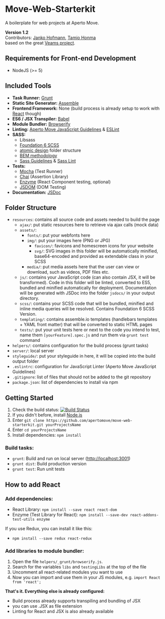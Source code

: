 # Move-Web-Starterkit
A boilerplate for web projects at Aperto Move.  


**Version 1.2**  
Contributors: [Janko Hofmann](https://github.com/jankohofmann), [Tamio Honma](https://github.com/IOIO72)  
based on the great [Veams project](http://www.veams.org/).

## Requirements for Front-end Development

* NodeJS (>= 5)

## Included Tools
* **Task Runner:** [Grunt](http://gruntjs.com/)
* **Static Site Generator:** [Assemble](http://assemble.io)
* **Frontend Framework:** None (build process is already setup to work with  [React](https://facebook.github.io/react/) though)
* **ES6 / JSX Transpiler:** [Babel](http://babeljs.io/)
* **Module Bundler:** [Browserify](http://browserify.org/)
* **Linting:** [Aperto Move JavaScript Guidelines](https://github.com/apertomove/javascript) & [ESLint](http://eslint.org/)
* **SASS:**
	* Libsass
	* [Foundation 6 SCSS](http://foundation.zurb.com/)
	* [atomic design](http://bradfrost.com/blog/post/atomic-web-design/) folder structure
	* [BEM methodology](http://getbem.com/)
	* [Sass Guidelines](https://sass-guidelin.es/) & [Sass Lint](https://github.com/sasstools/sass-lint)
* **Tests:**
	* [Mocha](https://mochajs.org/) (Test Runner)
	* [Chai](http://chaijs.com/) (Assertion Library)
	* [Enzyme](http://airbnb.io/enzyme/) (React Component testing, optional)
    * [JSDOM](https://github.com/tmpvar/jsdom) (DOM Testing)
* **Documentation:** [JSDoc](http://usejsdoc.org/)

## Folder Structure

* `resources`: contains all source code and assets needed to build the page
	* `ajax/`: put static resources here to retrieve via ajax calls (mock data)
	* `assets/`:
		* `fonts/`: put your webfonts here
		* `img/`: put your images here (PNG or JPG)
			* `favicon/`: favicons and homescreen icons for your website
			* `svg/`: SVG images in this folder will be automatically minified, base64-encoded and provided as extendable class in your SCSS
		* `media/`: put media assets here that the user can view or download, such as videos, PDF files etc.
	* `js/`: contains your JavaScript code (can also contain JSX, it will be transformed). Code in this folder will be linted, converted to ES5, bundled and minified automatically for deployment. Documentation will be generated with JSDoc into the folder `jsdocs/` in your output directory.
	* `scss/`: contains your SCSS code that will be bundled, minified and inline media queries will be resolved. Contains Foundation 6 SCSS Version.
	* `templating/`: contains assemble.io templates (handlebars templates + YAML front matter) that will be converted to static HTML pages
	* `tests/`: put your unit tests here or next to the code you intend to test, name them `[yourFeature].spec.js` and run them via `grunt test` command
* `helpers/`: contains configuration for the build process (grunt tasks)
* `server/`: local server
* `styleguide/`: put your styleguide in here, it will be copied into the build output folder
* `.eslintrc`: configuration for JavaScript Linter (Aperto Move JavaScript Guidelines)
* `.gitignore`: list of files that should not be added to the git repository
* `package.json`: list of dependencies to install via npm


## Getting Started

1. Check the build status: [![Build Status](https://travis-ci.org/apertomove/move-web-starterkit.svg?branch=master)](https://travis-ci.org/apertomove/move-web-starterkit)
1. If you didn't before, install [Node.js](https://nodejs.org/)
1. Enter `git clone https://github.com/apertomove/move-web-starterkit.git yourProjectsName`
1. Enter `cd yourProjectsName`
1. Install dependencies: `npm install`

### Build tasks:

* `grunt`: Build and run on local server ([http://localhost:3001]())
* `grunt dist`: Build production version
* `grunt test`: Run unit tests

## How to add React

### Add dependencies:
* React Library: `npm install --save react react-dom`
* Enzyme (Test Library for React): `npm install --save-dev react-addons-test-utils enzyme`

If you use Redux, you can install it like this:

* `npm install --save redux react-redux`

### Add libraries to module bundler:

1. Open the file `helpers/_grunt/browserify.js`.
2. Search for the variables `libs` and `testingLibs` at the top of the file
3. Uncomment all react-related modules you want to use
4. Now you can import and use them in your JS modules, e.g. `import React from 'react';`

**That's it. Everything else is already configured:**

* Build process already supports transpiling and bundling of JSX
* you can use .JSX as file extension
* Linting for React and JSX is also already available
